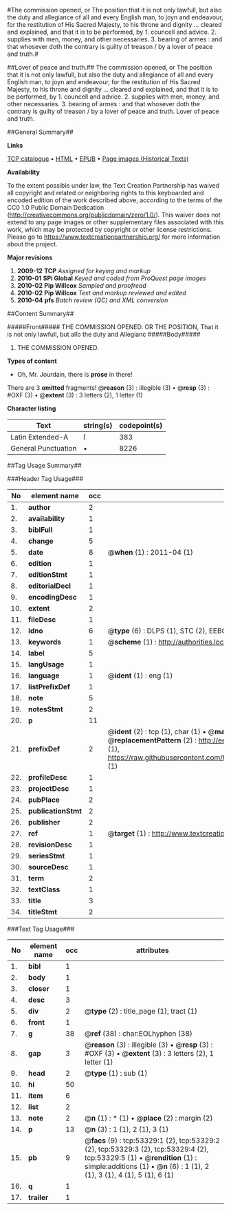 #The commission opened, or The position that it is not only lawfull, but also the duty and allegiance of all and every English man, to joyn and endeavour, for the restitution of His Sacred Majesty, to his throne and dignity ... cleared and explained, and that it is to be performed, by 1. councell and advice. 2. supplies with men, money, and other necessaries. 3. bearing of armes : and that whosever doth the contrary is guilty of treason / by a lover of peace and truth.#

##Lover of peace and truth.##
The commission opened, or The position that it is not only lawfull, but also the duty and allegiance of all and every English man, to joyn and endeavour, for the restitution of His Sacred Majesty, to his throne and dignity ... cleared and explained, and that it is to be performed, by 1. councell and advice. 2. supplies with men, money, and other necessaries. 3. bearing of armes : and that whosever doth the contrary is guilty of treason / by a lover of peace and truth.
Lover of peace and truth.

##General Summary##

**Links**

[TCP catalogue](http://www.ota.ox.ac.uk/tcp/)  • 
[HTML](http://tei.it.ox.ac.uk/tcp/Texts-HTML/free/A34/A34131.html)  • 
[EPUB](http://tei.it.ox.ac.uk/tcp/Texts-EPUB/free/A34/A34131.epub) • 
[Page images (Historical Texts)](https://historicaltexts.jisc.ac.uk/eebo-12063854e)

**Availability**

To the extent possible under law, the Text Creation Partnership has waived all copyright and related or neighboring rights to this keyboarded and encoded edition of the work described above, according to the terms of the CC0 1.0 Public Domain Dedication (http://creativecommons.org/publicdomain/zero/1.0/). This waiver does not extend to any page images or other supplementary files associated with this work, which may be protected by copyright or other license restrictions. Please go to https://www.textcreationpartnership.org/ for more information about the project.

**Major revisions**

1. __2009-12__ __TCP__ *Assigned for keying and markup*
1. __2010-01__ __SPi Global__ *Keyed and coded from ProQuest page images*
1. __2010-02__ __Pip Willcox__ *Sampled and proofread*
1. __2010-02__ __Pip Willcox__ *Text and markup reviewed and edited*
1. __2010-04__ __pfs__ *Batch review (QC) and XML conversion*

##Content Summary##

#####Front#####
THE COMMISSION OPENED. OR THE POSITION, That it is not only lawfull, but alſo the duty and Allegianc
#####Body#####

1. THE COMMISSION OPENED.

**Types of content**

  * Oh, Mr. Jourdain, there is **prose** in there!

There are 3 **omitted** fragments! 
 @__reason__ (3) : illegible (3)  •  @__resp__ (3) : #OXF (3)  •  @__extent__ (3) : 3 letters (2), 1 letter (1)

**Character listing**


|Text|string(s)|codepoint(s)|
|---|---|---|
|Latin Extended-A|ſ|383|
|General Punctuation|•|8226|

##Tag Usage Summary##

###Header Tag Usage###

|No|element name|occ|attributes|
|---|---|---|---|
|1.|__author__|2||
|2.|__availability__|1||
|3.|__biblFull__|1||
|4.|__change__|5||
|5.|__date__|8| @__when__ (1) : 2011-04 (1)|
|6.|__edition__|1||
|7.|__editionStmt__|1||
|8.|__editorialDecl__|1||
|9.|__encodingDesc__|1||
|10.|__extent__|2||
|11.|__fileDesc__|1||
|12.|__idno__|6| @__type__ (6) : DLPS (1), STC (2), EEBO-CITATION (1), OCLC (1), VID (1)|
|13.|__keywords__|1| @__scheme__ (1) : http://authorities.loc.gov/ (1)|
|14.|__label__|5||
|15.|__langUsage__|1||
|16.|__language__|1| @__ident__ (1) : eng (1)|
|17.|__listPrefixDef__|1||
|18.|__note__|5||
|19.|__notesStmt__|2||
|20.|__p__|11||
|21.|__prefixDef__|2| @__ident__ (2) : tcp (1), char (1)  •  @__matchPattern__ (2) : ([0-9\-]+):([0-9IVX]+) (1), (.+) (1)  •  @__replacementPattern__ (2) : http://eebo.chadwyck.com/downloadtiff?vid=$1&page=$2 (1), https://raw.githubusercontent.com/textcreationpartnership/Texts/master/tcpchars.xml#$1 (1)|
|22.|__profileDesc__|1||
|23.|__projectDesc__|1||
|24.|__pubPlace__|2||
|25.|__publicationStmt__|2||
|26.|__publisher__|2||
|27.|__ref__|1| @__target__ (1) : http://www.textcreationpartnership.org/docs/. (1)|
|28.|__revisionDesc__|1||
|29.|__seriesStmt__|1||
|30.|__sourceDesc__|1||
|31.|__term__|2||
|32.|__textClass__|1||
|33.|__title__|3||
|34.|__titleStmt__|2||


###Text Tag Usage###

|No|element name|occ|attributes|
|---|---|---|---|
|1.|__bibl__|1||
|2.|__body__|1||
|3.|__closer__|1||
|4.|__desc__|3||
|5.|__div__|2| @__type__ (2) : title_page (1), tract (1)|
|6.|__front__|1||
|7.|__g__|38| @__ref__ (38) : char:EOLhyphen (38)|
|8.|__gap__|3| @__reason__ (3) : illegible (3)  •  @__resp__ (3) : #OXF (3)  •  @__extent__ (3) : 3 letters (2), 1 letter (1)|
|9.|__head__|2| @__type__ (1) : sub (1)|
|10.|__hi__|50||
|11.|__item__|6||
|12.|__list__|2||
|13.|__note__|2| @__n__ (1) : * (1)  •  @__place__ (2) : margin (2)|
|14.|__p__|13| @__n__ (3) : 1 (1), 2 (1), 3 (1)|
|15.|__pb__|9| @__facs__ (9) : tcp:53329:1 (2), tcp:53329:2 (2), tcp:53329:3 (2), tcp:53329:4 (2), tcp:53329:5 (1)  •  @__rendition__ (1) : simple:additions (1)  •  @__n__ (6) : 1 (1), 2 (1), 3 (1), 4 (1), 5 (1), 6 (1)|
|16.|__q__|1||
|17.|__trailer__|1||
